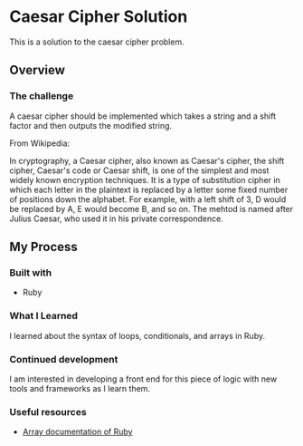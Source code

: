# Caesar Cipher Solution

This is a solution to the caesar cipher problem.

## Overview

### The challenge

A caesar cipher should be implemented which takes a string and a shift factor and then outputs the modified string.

From Wikipedia:

In cryptography, a Caesar cipher, also known as Caesar's cipher, the shift cipher, Caesar's code or Caesar shift, is one of the simplest and most widely known encryption techniques. It is a type of substitution cipher in which each letter in the plaintext is replaced by a letter some fixed number of positions down the alphabet. For example, with a left shift of 3, D would be replaced by A, E would become B, and so on. The mehtod is named after Julius Caesar, who used it in his private correspondence.

## My Process

### Built with

- Ruby

### What I Learned

I learned about the syntax of loops, conditionals, and arrays in Ruby.

### Continued development

I am interested in developing a front end for this piece of logic with new tools and frameworks as I learn them.

### Useful resources

- [Array documentation of Ruby](https://ruby-doc.org/core-2.7.3/Array.html)